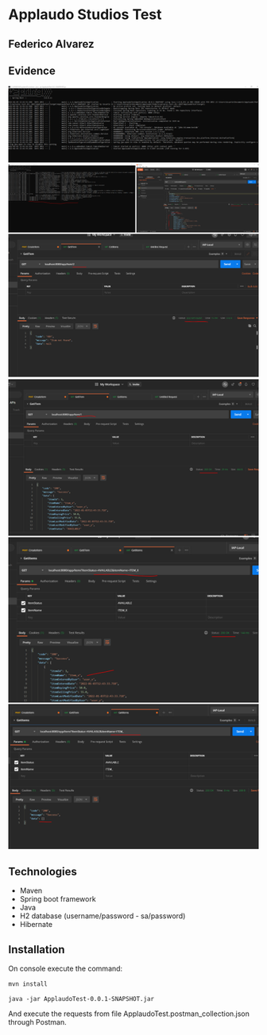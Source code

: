 # Applaudo Studios Test 
## Federico Alvarez

## Evidence
![Alt text](/evidence/evidence1.PNG?raw=true)
![Alt text](/evidence/evidence2.PNG?raw=true)
![Alt text](/evidence/evidence3.PNG?raw=true)
![Alt text](/evidence/evidence4.PNG?raw=true)
![Alt text](/evidence/evidence5.PNG?raw=true)
![Alt text](/evidence/evidence6.PNG?raw=true)

## Technologies

- Maven
- Spring boot framework
- Java 
- H2 database (username/password - sa/password)
- Hibernate

## Installation
On console execute the command:
```
mvn install
```
```
java -jar ApplaudoTest-0.0.1-SNAPSHOT.jar
```
And execute the requests from file ApplaudoTest.postman_collection.json through Postman. 